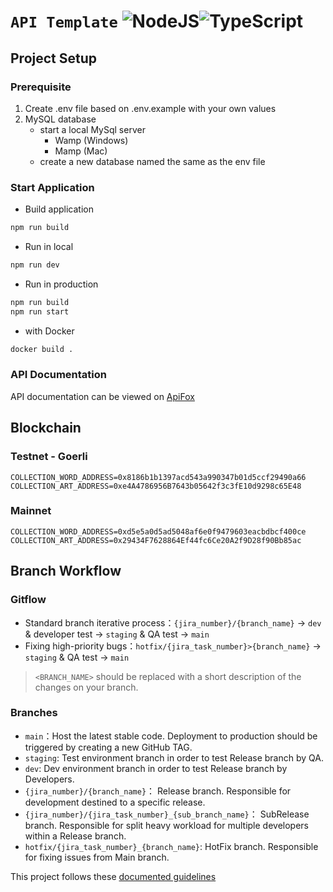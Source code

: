 # `API Template` ![NodeJS](https://img.shields.io/badge/node.js-6DA55F?style=for-the-badge&logo=node.js&logoColor=white)![TypeScript](https://img.shields.io/badge/typescript-%23007ACC.svg?style=for-the-badge&logo=typescript&logoColor=white)

## Project Setup

### Prerequisite
1) Create .env file based on .env.example with your own values
2) MySQL database
    - start a local MySql server
        - Wamp (Windows)
        - Mamp (Mac)
    - create a new database named the same as the env file

### Start Application
- Build application
```bash
npm run build
```
- Run in local
```bash
npm run dev
```
- Run in production
```bash
npm run build
npm run start
```

- with Docker
```bash
docker build .
```

### API Documentation
API documentation can be viewed on [ApiFox](https://apifox.com/apidoc/shared-ede8c92e-d7f4-4995-90e0-46ac2d0a34f5/api-71297034)

## Blockchain

### Testnet - Goerli
```dotenv
COLLECTION_WORD_ADDRESS=0x8186b1b1397acd543a990347b01d5ccf29490a66
COLLECTION_ART_ADDRESS=0xe4A4786956B7643b05642f3c3fE10d9298c65E48
```
### Mainnet
```dotenv
COLLECTION_WORD_ADDRESS=0xd5e5a0d5ad5048af6e0f9479603eacbdbcf400ce
COLLECTION_ART_ADDRESS=0x29434F7628864Ef44fc6Ce20A2f9D28f90Bb85ac
```

## Branch Workflow

### Gitflow

- Standard branch iterative process：`{jira_number}/{branch_name}` -> `dev` & developer test -> `staging` & QA test -> `main`
- Fixing high-priority bugs：`hotfix/{jira_task_number}>{branch_name}` -> `staging` & QA test -> `main`

> `<BRANCH_NAME>` should be replaced with a short description of the changes on your branch.

### Branches
- `main`：Host the latest stable code. Deployment to production should be triggered by creating a new GitHub TAG.
- `staging`: Test environment branch in order to test Release branch by QA.
- `dev`: Dev environment branch in order to test Release branch by Developers.
- `{jira_number}/{branch_name}`： Release branch. Responsible for development destined to a specific release.
- `{jira_number}/{jira_task_number}_{sub_branch_name}`： SubRelease branch. Responsible for split heavy workload for multiple developers within a Release branch.
- `hotfix/{jira_task_number}_{branch_name}`: HotFix branch. Responsible for fixing issues from Main branch.

This project follows these [documented guidelines](https://github.com/Draym/git-guidelines)
